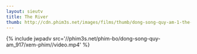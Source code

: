 ```yaml
---
layout: sieutv
title: The River
thumb: http://cdn.phim3s.net/images/films/thumb/dong-song-quy-am-1-the-river-season-1.jpg
---
```

{% include jwpadv src='//phim3s.net/phim-bo/dong-song-quy-am_917/xem-phim//video.mp4' %}